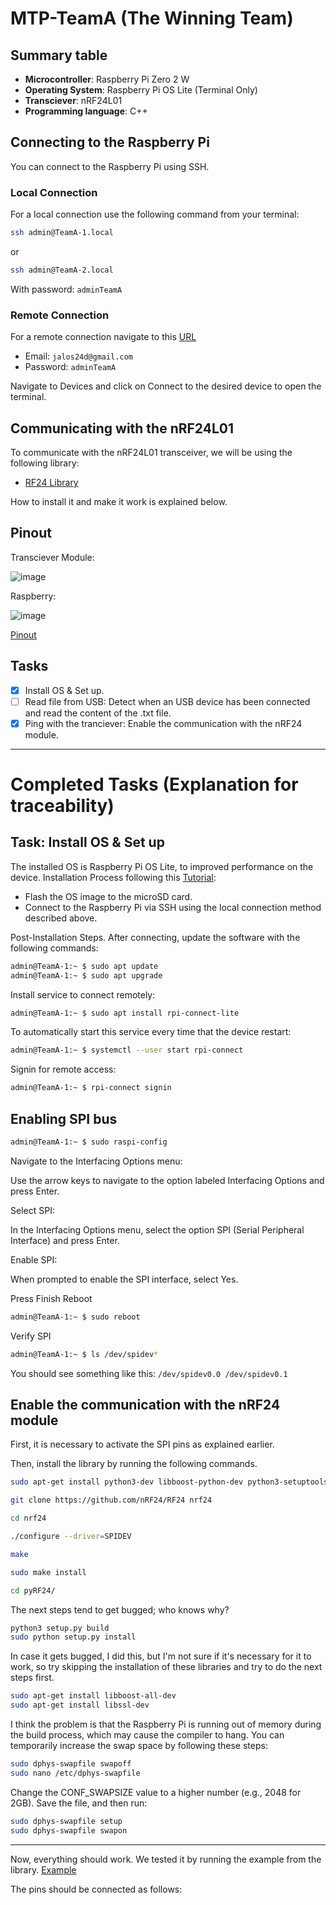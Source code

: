 # MTP-TeamA (The Winning Team)

## Summary table
- **Microcontroller**: Raspberry Pi Zero 2 W
- **Operating System**: Raspberry Pi OS Lite (Terminal Only)
- **Transciever**: nRF24L01
- **Programming language**: C++

## Connecting to the Raspberry Pi
You can connect to the Raspberry Pi using SSH.

### Local Connection
For a local connection use the following command from your terminal:
```bash
ssh admin@TeamA-1.local
```
or
```bash
ssh admin@TeamA-2.local
```
With password: `adminTeamA`


### Remote Connection
For a remote connection navigate to this [URL](https://connect.raspberrypi.com/devices)
- Email: `jalos24d@gmail.com`
- Password: `adminTeamA`
  
Navigate to Devices and click on Connect to the desired device to open the terminal.

## Communicating with the nRF24L01
To communicate with the nRF24L01 transceiver, we will be using the following library:
- [RF24 Library](https://github.com/nRF24/RF24)

How to install it and make it work is explained below.

## Pinout 
Transciever Module:

![image](https://github.com/user-attachments/assets/a5ab8d1a-b110-4e0c-92b2-be503d2085ef)


Raspberry:

![image](https://github.com/user-attachments/assets/20f36992-9a35-421e-a23b-d12599f68fc9)


[Pinout](https://pinout.xyz/pinout/3v3_power)


## Tasks
- [x] Install OS & Set up.
- [ ] Read file from USB: Detect when an USB device has been connected and read the content of the .txt file.
- [x] Ping with the tranciever: Enable the communication with the nRF24 module.

----
# Completed Tasks (Explanation for traceability)

## Task: Install OS & Set up
The installed OS is Raspberry Pi OS Lite, to improved performance on the device.
Installation Process following this [Tutorial](https://www.youtube.com/watch?v=uG8bX8IdBVs):
- Flash the OS image to the microSD card.
- Connect to the Raspberry Pi via SSH using the local connection method described above.
  
Post-Installation Steps. After connecting, update the software with the following commands:
```bash
admin@TeamA-1:~ $ sudo apt update
admin@TeamA-1:~ $ sudo apt upgrade
```
Install service to connect remotely:
```bash
admin@TeamA-1:~ $ sudo apt install rpi-connect-lite
```
To automatically start this service every time that the device restart:
```bash
admin@TeamA-1:~ $ systemctl --user start rpi-connect
```
Signin for remote access:
```bash
admin@TeamA-1:~ $ rpi-connect signin
```
## Enabling SPI bus
```bash
admin@TeamA-1:~ $ sudo raspi-config
```
Navigate to the Interfacing Options menu:

Use the arrow keys to navigate to the option labeled Interfacing Options and press Enter.

Select SPI:

In the Interfacing Options menu, select the option SPI (Serial Peripheral Interface) and press Enter.

Enable SPI:

When prompted to enable the SPI interface, select Yes.

Press Finish
Reboot
```bash
admin@TeamA-1:~ $ sudo reboot
```
Verify SPI
```bash
admin@TeamA-1:~ $ ls /dev/spidev*
```
You should see something like this: `/dev/spidev0.0 /dev/spidev0.1`

## Enable the communication with the nRF24 module
First, it is necessary to activate the SPI pins as explained earlier.

Then, install the library by running the following commands.

```bash
sudo apt-get install python3-dev libboost-python-dev python3-setuptools python3-rpi.gpio

git clone https://github.com/nRF24/RF24 nrf24

cd nrf24

./configure --driver=SPIDEV

make

sudo make install

cd pyRF24/
```
The next steps tend to get bugged; who knows why?
```bash
python3 setup.py build
sudo python setup.py install
```
In case it gets bugged, I did this, but I'm not sure if it's necessary for it to work, so try skipping the installation of these libraries and try to do the next steps first.
```bash
sudo apt-get install libboost-all-dev
sudo apt-get install libssl-dev
```
I think the problem is that the Raspberry Pi is running out of memory during the build process, which may cause the compiler to hang. You can temporarily increase the swap space by following these steps:
```bash
sudo dphys-swapfile swapoff
sudo nano /etc/dphys-swapfile
```
Change the CONF_SWAPSIZE value to a higher number (e.g., 2048 for 2GB). Save the file, and then run:
```bash
sudo dphys-swapfile setup
sudo dphys-swapfile swapon
```
----
Now, everything should work. We tested it by running the example from the library. [Example](https://github.com/nRF24/RF24/blob/master/examples_linux/getting_started.py)

The pins should be connected as follows:
